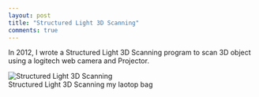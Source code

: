 ```yaml
---
layout: post
title: "Structured Light 3D Scanning"
comments: true
---
```


In 2012, I wrote a Structured Light 3D Scanning program to scan 3D object using a logitech web camera and Projector.

![Structured Light 3D Scanning](http://hwdong.com/photos/sl.jpg)  
      Structured Light 3D Scanning my laotop bag

      